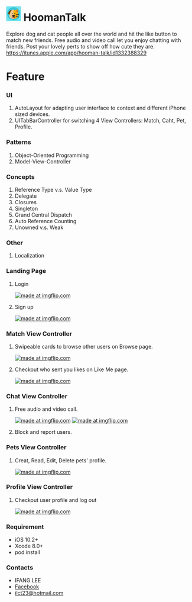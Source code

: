 # <kbd><img src="https://github.com/HsiaoAi/HoomanTalk/blob/master/iPetMatch/Assets.xcassets/AppIcon.appiconset/Icon-App-40x40%402x-1.png" width="40"></kbd>  HoomanTalk 
Explore dog and cat people all over the world and hit the like button to match new friends.
Free audio and video call let you enjoy chatting with friends.
Post your lovely perts to show off how cute they are.
https://itunes.apple.com/app/hooman-talk/id1332388329

# Feature
### UI
1. AutoLayout for adapting user interface to context and different iPhone sized devices.
2. UITabBarController for switching 4 View Controllers: Match, Caht, Pet, Profile.

### Patterns
1. Object-Oriented Programming
2. Model-View-Controller

### Concepts
1. Reference Type v.s. Value Type
2. Delegate
3. Closures
4. Singleton
5. Grand Central Dispatch
6. Auto Reference Counting
7. Unowned v.s. Weak

### Other
1. Localization

### Landing Page
1. Login

    <a href="https://imgflip.com/gif/22tuvk"><img src="https://i.imgflip.com/22tuvk.gif" title="made at imgflip.com"/></a>

2. Sign up

    <a href="https://imgflip.com/gif/22turl"><img src="https://i.imgflip.com/22turl.gif" title="made at imgflip.com"/></a>
### Match View Controller
1. Swipeable cards to browse other users on Browse page.

    <a href="https://imgflip.com/gif/22ttxi"><img src="https://i.imgflip.com/22ttxi.gif" title="made at imgflip.com"/></a>

2. Checkout who sent you likes on Like Me page.

    <a href="https://imgflip.com/gif/22ttzt"><img src="https://i.imgflip.com/22ttzt.gif" title="made at imgflip.com"/></a>
    
### Chat View Controller
1. Free audio and video call.

    <a href="https://imgflip.com/gif/22tu1j"><img src="https://i.imgflip.com/22tu1j.gif" title="made at imgflip.com"/></a>    <a href="https://imgflip.com/gif/22tu2u"><img src="https://i.imgflip.com/22tu2u.gif" title="made at imgflip.com"/></a>
    
2. Block and report users.

### Pets View Controller
1. Creat, Read, Edit, Delete pets' profile.

    <a href="https://imgflip.com/gif/22tv0o"><img src="https://i.imgflip.com/22tv0o.gif" title="made at imgflip.com"/></a>

### Profile View Controller
1. Checkout user profile and log out

    <a href="https://imgflip.com/gif/22tv5x"><img src="https://i.imgflip.com/22tv5x.gif" title="made at imgflip.com"/></a>
    
### Requirement
- iOS 10.2+
- Xcode 8.0+
- pod install

### Contacts
- IFANG LEE
- [Facebook](https://www.facebook.com/HoomanTalk/ "Hooman Talk")
- ilct23@hotmail.com







